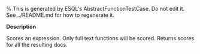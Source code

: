 % This is generated by ESQL's AbstractFunctionTestCase. Do not edit it. See ../README.md for how to regenerate it.

**Description**

Scores an expression. Only full text functions will be scored. Returns scores for all the resulting docs.

